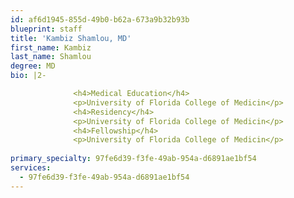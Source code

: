 ```yaml
---
id: af6d1945-855d-49b0-b62a-673a9b32b93b
blueprint: staff
title: 'Kambiz Shamlou, MD'
first_name: Kambiz
last_name: Shamlou
degree: MD
bio: |2-

              <h4>Medical Education</h4>
              <p>University of Florida College of Medicin</p>
              <h4>Residency</h4>
              <p>University of Florida College of Medicin</p>
              <h4>Fellowship</h4>
              <p>University of Florida College of Medicin</p>
          
primary_specialty: 97fe6d39-f3fe-49ab-954a-d6891ae1bf54
services:
  - 97fe6d39-f3fe-49ab-954a-d6891ae1bf54
---
```

